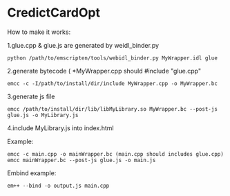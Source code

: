 # CredictCardOpt

How to make it works:

1.glue.cpp & glue.js are generated by weidl_binder.py
```
python /path/to/emscripten/tools/webidl_binder.py MyWrapper.idl glue
```
    
2.generate bytecode (
    *MyWrapper.cpp should #include "glue.cpp"
```
emcc -c -I/path/to/install/dir/include MyWrapper.cpp -o MyWrapper.bc
```
3.generate js file
```    
emcc /path/to/install/dir/lib/libMyLibrary.so MyWrapper.bc --post-js glue.js -o MyLibrary.js
```
4.include MyLibrary.js into index.html

Example:
```
emcc -c main.cpp -o mainWrapper.bc (main.cpp should includes glue.cpp)
emcc mainWrapper.bc --post-js glue.js -o main.js
```


Embind example:
```
em++ --bind -o output.js main.cpp
```
